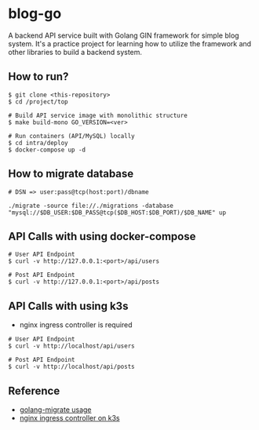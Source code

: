 # blog-go
A backend API service built with Golang GIN framework for simple blog system.
It's a practice project for learning how to utilize the framework and other libraries to build
a backend system.

## How to run?
```shell
$ git clone <this-repository>
$ cd /project/top

# Build API service image with monolithic structure
$ make build-mono GO_VERSION=<ver>

# Run containers (API/MySQL) locally
$ cd intra/deploy
$ docker-compose up -d
```


## How to migrate database
```shell
# DSN => user:pass@tcp(host:port)/dbname

./migrate -source file://./migrations -database "mysql://$DB_USER:$DB_PASS@tcp($DB_HOST:$DB_PORT)/$DB_NAME" up
```

## API Calls with using docker-compose
```shell
# User API Endpoint
$ curl -v http://127.0.0.1:<port>/api/users

# Post API Endpoint
$ curl -v http://127.0.0.1:<port>/api/posts
```

## API Calls with using k3s
- nginx ingress controller is required
```shell
# User API Endpoint
$ curl -v http://localhost/api/users

# Post API Endpoint
$ curl -v http://localhost/api/posts
```

## Reference
- [golang-migrate usage](https://github.com/golang-migrate/migrate/tree/master/cmd/migrate#usage)
- [nginx ingress controller on k3s](https://medium.com/@alesson.viana/installing-the-nginx-ingress-controller-on-k3s-df2c68cae3c8)

